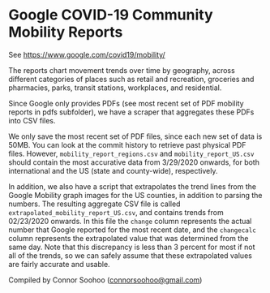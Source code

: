 # Google COVID-19 Community Mobility Reports
See https://www.google.com/covid19/mobility/

The reports chart movement trends over time by geography, across different categories of places such as retail and recreation, groceries and pharmacies, parks, transit stations, workplaces, and residential.

Since Google only provides PDFs (see most recent set of PDF mobility reports in pdfs subfolder), we have a scraper that aggregates these PDFs into CSV files.

We only save the most recent set of PDF files, since each new set of data is 50MB. You can look at the commit history to retrieve past physical PDF files. However, `mobility_report_regions.csv` and `mobility_report_US.csv` should contain the most accurative data from 3/29/2020 onwards, for both international and the US (state and county-wide), respectively. 

In addition, we also have a script that extrapolates the trend lines from the Google Mobility graph images for the US counties, in addition to parsing the numbers. The resulting aggregate CSV file is called `extrapolated_mobility_report_US.csv`, and contains trends from 02/23/2020 onwards. In this file the `change` column represents the actual number that Google reported for the most recent date, and the `changecalc` column represents the extrapolated value that was determined from the same day. Note that this discrepancy is less than 3 percent for most if not all of the trends, so we can safely assume that these extrapolated values are fairly accurate and usable.

Compiled by Connor Soohoo (connorsoohoo@gmail.com)